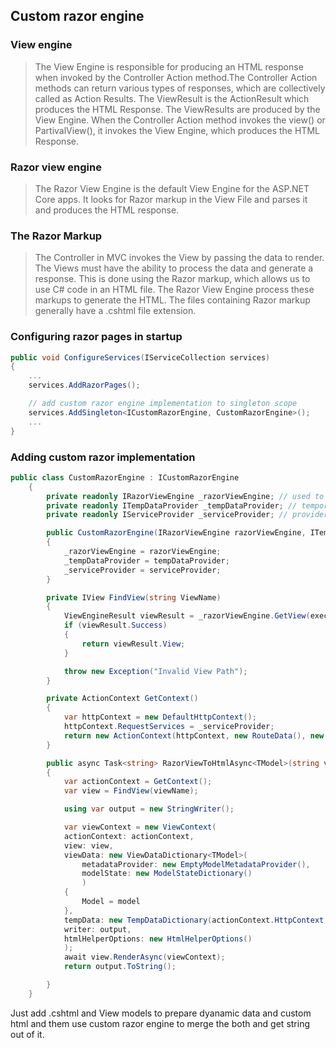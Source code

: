## Custom razor engine

### View engine
> The View Engine is responsible for producing an HTML response when invoked by the Controller Action method.The Controller Action methods can return various types of responses, which are collectively called as Action Results. The ViewResult is the ActionResult which produces the HTML Response. The ViewResults are produced by the View Engine. When the Controller Action method invokes the view() or PartivalView(), it invokes the View Engine, which produces the HTML Response.

### Razor view engine
> The Razor View Engine is the default View Engine for the ASP.NET Core apps. It looks for Razor markup in the View File and parses it and produces the HTML response.

### The Razor Markup
> The Controller in MVC invokes the View by passing the data to render. The Views must have the ability to process the data and generate a response. This is done using the Razor markup, which allows us to use C# code in an HTML file. The Razor View Engine process these markups to generate the HTML.
> The files containing Razor markup generally have a .cshtml file extension.
> 

### Configuring razor pages in startup

```C#
public void ConfigureServices(IServiceCollection services)
{
    ...
    services.AddRazorPages();

    // add custom razor engine implementation to singleton scope
    services.AddSingleton<ICustomRazorEngine, CustomRazorEngine>();
    ...
}
```

### Adding custom razor implementation
```C#
public class CustomRazorEngine : ICustomRazorEngine
    {
        private readonly IRazorViewEngine _razorViewEngine; // used to render the pages that use razor syntax.
        private readonly ITempDataProvider _tempDataProvider; // temporary storage memory for subsequent request.
        private readonly IServiceProvider _serviceProvider; // provider for creating instances.

        public CustomRazorEngine(IRazorViewEngine razorViewEngine, ITempDataProvider tempDataProvider, IServiceProvider serviceProvider)
        {
            _razorViewEngine = razorViewEngine;
            _tempDataProvider = tempDataProvider;
            _serviceProvider = serviceProvider;
        }

        private IView FindView(string ViewName)
        {
            ViewEngineResult viewResult = _razorViewEngine.GetView(executingFilePath: null, viewPath: ViewName, isMainPage: true);
            if (viewResult.Success)
            {
                return viewResult.View;
            }

            throw new Exception("Invalid View Path");
        }

        private ActionContext GetContext()
        {
            var httpContext = new DefaultHttpContext();
            httpContext.RequestServices = _serviceProvider;
            return new ActionContext(httpContext, new RouteData(), new ActionDescriptor());
        }

        public async Task<string> RazorViewToHtmlAsync<TModel>(string viewName, TModel model)
        {
            var actionContext = GetContext();
            var view = FindView(viewName);

            using var output = new StringWriter();

            var viewContext = new ViewContext(
            actionContext: actionContext,
            view: view,
            viewData: new ViewDataDictionary<TModel>(
                metadataProvider: new EmptyModelMetadataProvider(),
                modelState: new ModelStateDictionary()
                )
            {
                Model = model
            },
            tempData: new TempDataDictionary(actionContext.HttpContext, _tempDataProvider),
            writer: output,
            htmlHelperOptions: new HtmlHelperOptions()
            );
            await view.RenderAsync(viewContext);
            return output.ToString();

        }
    }
```
Just add .cshtml and View models to prepare dyanamic data and custom html and them use custom razor engine to merge the both and get string out of it. 
